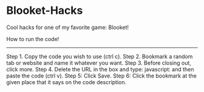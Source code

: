 # Blooket-Hacks
Cool hacks for one of my favorite game: Blooket!

How to run the code!
_______________________________
Step 1. Copy the code you wish to use (ctrl c).
Step 2. Bookmark a random tab or website and name it whatever you want.
Step 3. Before closing out, click more.
Step 4. Delete the URL in the box and type: javascript: and then paste the code (ctrl v).
Step 5: Click Save.
Step 6: Click the bookmark at the given place that it says on the code description.
